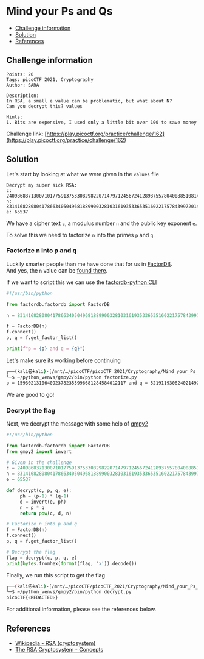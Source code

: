 # Mind your Ps and Qs

- [Challenge information](#challenge-information)
- [Solution](#solution)
- [References](#references)

## Challenge information
```
Points: 20
Tags: picoCTF 2021, Cryptography
Author: SARA

Description:
In RSA, a small e value can be problematic, but what about N? 
Can you decrypt this? values

Hints:
1. Bits are expensive, I used only a little bit over 100 to save money
```
Challenge link: [https://play.picoctf.org/practice/challenge/162](https://play.picoctf.org/practice/challenge/162)

## Solution

Let's start by looking at what we were given in the `values` file
```
Decrypt my super sick RSA:
c: 240986837130071017759137533082982207147971245672412893755780400885108149004760496
n: 831416828080417866340504968188990032810316193533653516022175784399720141076262857
e: 65537
```

We have a cipher text `c`, a modulus number `n` and the public key exponent `e`.

To solve this we need to factorize `n` into the primes `p` and `q`.

### Factorize n into p and q

Luckily smarter people than me have done that for us in [FactorDB](http://factordb.com/).  
And yes, the `n` value can be [found there](http://factordb.com/index.php?id=1100000002524292560).

If we want to script this we can use the [factordb-python CLI](https://pypi.org/project/factordb-pycli/)
```python
#!/usr/bin/python

from factordb.factordb import FactorDB

n = 831416828080417866340504968188990032810316193533653516022175784399720141076262857

f = FactorDB(n)
f.connect()
p, q = f.get_factor_list()

print(f"p = {p} and q = {q}")
```

Let's make sure its working before continuing
```bash
┌──(kali㉿kali)-[/mnt/…/picoCTF/picoCTF_2021/Cryptography/Mind_your_Ps_and_Qs]
└─$ ~/python_venvs/gmpy2/bin/python factorize.py 
p = 1593021310640923782355996681284584012117 and q = 521911930824021492581321351826927897005221
```

We are good to go!

### Decrypt the flag

Next, we decrypt the message with some help of [gmpy2](https://pypi.org/project/gmpy2/)
```python
#!/usr/bin/python

from factordb.factordb import FactorDB
from gmpy2 import invert

# Given in the challenge
c = 240986837130071017759137533082982207147971245672412893755780400885108149004760496
n = 831416828080417866340504968188990032810316193533653516022175784399720141076262857
e = 65537

def decrypt(c, p, q, e):
     ph = (p-1) * (q-1)
     d = invert(e, ph)
     n = p * q
     return pow(c, d, n)

# Factorize n into p and q
f = FactorDB(n)
f.connect()
p, q = f.get_factor_list()

# Decrypt the flag
flag = decrypt(c, p, q, e)
print(bytes.fromhex(format(flag, 'x')).decode())
```

Finally, we run this script to get the flag
```bash
┌──(kali㉿kali)-[/mnt/…/picoCTF/picoCTF_2021/Cryptography/Mind_your_Ps_and_Qs]
└─$ ~/python_venvs/gmpy2/bin/python decrypt.py  
picoCTF{<REDACTED>}
```

For additional information, please see the references below.

## References

- [Wikipedia - RSA (cryptosystem)](https://en.wikipedia.org/wiki/RSA_(cryptosystem))
- [The RSA Cryptosystem - Concepts](https://cryptobook.nakov.com/asymmetric-key-ciphers/the-rsa-cryptosystem-concepts)
